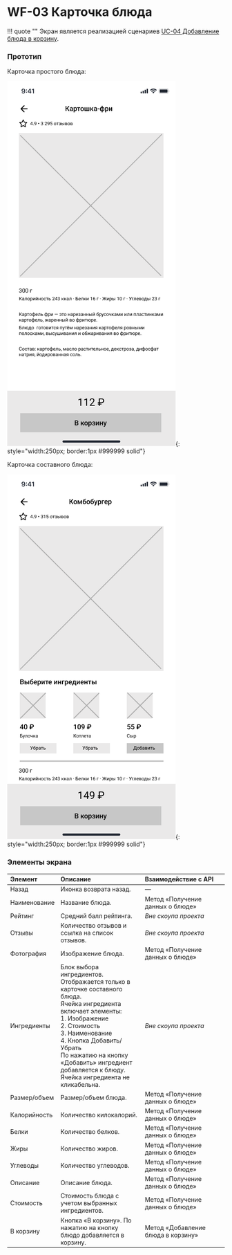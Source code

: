 # WF-03 Карточка блюда

!!! quote ""
    Экран является реализацией сценариев [UC-04 Добавление блюда в корзину](../requirements/uc04.md).

### Прототип

Карточка простого блюда:

![](../img/screen03-1.png){: style="width:250px; border:1px #999999 solid"}

Карточка составного блюда:

![](../img/screen03-2.png){: style="width:250px; border:1px #999999 solid"}

### Элементы экрана

| **Элемент**  | **Описание**                                                                                                                                                                                                                                                                                                   | Взаимодействие&nbsp;с&nbsp;API     |
| :----------- | :------------------------------------------------------------------------------------------------------------------------------------------------------------------------------------------------------------------------------------------------------------------------------------------------------------- | :--------------------------------- |
| Назад        | Иконка возврата назад.                                                                                                                                                                                                                                                                                         | —                                  |
| Наименование | Название блюда.                                                                                                                                                                                                                                                                                                | Метод «Получение данных о блюде»   |
| Рейтинг      | Средний балл рейтинга.                                                                                                                                                                                                                                                                                         | *Вне скоупа проекта*               |
| Отзывы       | Количество отзывов и ссылка на список отзывов.                                                                                                                                                                                                                                                                 | *Вне скоупа проекта*               |
| Фотография   | Изображение блюда.                                                                                                                                                                                                                                                                                             | Метод «Получение данных о блюде»   |
| Ингредиенты  | Блок выбора ингредиентов. Отображается только в карточке составного блюда.<br>Ячейка ингредиента включает элементы:<br>1. Изображение<br>2. Стоимость<br>3. Наименование<br>4. Кнопка Добавить/Убрать<br>По нажатию на кнопку «Добавить» ингредиент добавляется к блюду.<br>Ячейка ингредиента не кликабельна. | *Вне скоупа проекта*               |
| Размер/объем | Размер/объем блюда.                                                                                                                                                                                                                                                                                            | Метод «Получение данных о блюде»   |
| Калорийность | Количество килокалорий.                                                                                                                                                                                                                                                                                        | Метод «Получение данных о блюде»   |
| Белки        | Количество белков.                                                                                                                                                                                                                                                                                             | Метод «Получение данных о блюде»   |
| Жиры         | Количество жиров.                                                                                                                                                                                                                                                                                              | Метод «Получение данных о блюде»   |
| Углеводы     | Количество углеводов.                                                                                                                                                                                                                                                                                          | Метод «Получение данных о блюде»   |
| Описание     | Описание блюда.                                                                                                                                                                                                                                                                                                | Метод «Получение данных о блюде»   |
| Стоимость    | Стоимость блюда с учетом выбранных ингредиентов.                                                                                                                                                                                                                                                               | Метод «Получение данных о блюде»   |
| В корзину    | Кнопка «В корзину». По нажатию на кнопку блюдо добавляется в корзину.                                                                                                                                                                                                                                          | Метод «Добавление блюда в корзину» |
